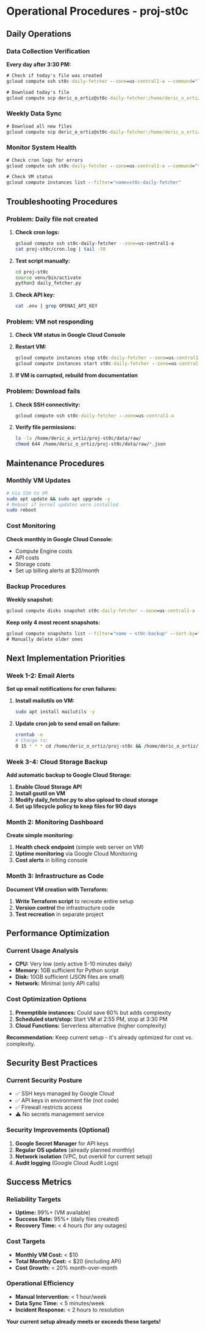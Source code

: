 # Operational Procedures - proj-st0c

## Daily Operations

### **Data Collection Verification**
**Every day after 3:30 PM:**
```cmd
# Check if today's file was created
gcloud compute ssh st0c-daily-fetcher --zone=us-central1-a --command="ls -la /home/deric_o_ortiz/proj-st0c/data/raw/"

# Download today's file
gcloud compute scp deric_o_ortiz@st0c-daily-fetcher:/home/deric_o_ortiz/proj-st0c/data/raw/$(date +%Y-%m-%d).json E:\development\proj-st0c\data\raw\ --zone=us-central1-a
```

### **Weekly Data Sync**
```cmd
# Download all new files
gcloud compute scp deric_o_ortiz@st0c-daily-fetcher:/home/deric_o_ortiz/proj-st0c/data/raw/*.json E:\development\proj-st0c\data\raw\ --zone=us-central1-a
```

### **Monitor System Health**
```cmd
# Check cron logs for errors
gcloud compute ssh st0c-daily-fetcher --zone=us-central1-a --command="tail -20 /home/deric_o_ortiz/proj-st0c/cron.log"

# Check VM status
gcloud compute instances list --filter="name=st0c-daily-fetcher"
```

## Troubleshooting Procedures

### **Problem: Daily file not created**
1. **Check cron logs:**
   ```bash
   gcloud compute ssh st0c-daily-fetcher --zone=us-central1-a
   cat proj-st0c/cron.log | tail -50
   ```

2. **Test script manually:**
   ```bash
   cd proj-st0c
   source venv/bin/activate
   python3 daily_fetcher.py
   ```

3. **Check API key:**
   ```bash
   cat .env | grep OPENAI_API_KEY
   ```

### **Problem: VM not responding**
1. **Check VM status in Google Cloud Console**
2. **Restart VM:**
   ```cmd
   gcloud compute instances stop st0c-daily-fetcher --zone=us-central1-a
   gcloud compute instances start st0c-daily-fetcher --zone=us-central1-a
   ```

3. **If VM is corrupted, rebuild from documentation**

### **Problem: Download fails**
1. **Check SSH connectivity:**
   ```cmd
   gcloud compute ssh st0c-daily-fetcher --zone=us-central1-a
   ```

2. **Verify file permissions:**
   ```bash
   ls -la /home/deric_o_ortiz/proj-st0c/data/raw/
   chmod 644 /home/deric_o_ortiz/proj-st0c/data/raw/*.json
   ```

## Maintenance Procedures

### **Monthly VM Updates**
```bash
# Via SSH to VM
sudo apt update && sudo apt upgrade -y
# Reboot if kernel updates were installed
sudo reboot
```

### **Cost Monitoring**
**Check monthly in Google Cloud Console:**
- Compute Engine costs
- API costs
- Storage costs
- Set up billing alerts at $20/month

### **Backup Procedures**
**Weekly snapshot:**
```cmd
gcloud compute disks snapshot st0c-daily-fetcher --zone=us-central1-a --snapshot-names=st0c-backup-$(date +%Y%m%d)
```

**Keep only 4 most recent snapshots:**
```cmd
gcloud compute snapshots list --filter="name ~ st0c-backup" --sort-by="~creationTimestamp" --limit=10
# Manually delete older ones
```

## Next Implementation Priorities

### **Week 1-2: Email Alerts**
**Set up email notifications for cron failures:**

1. **Install mailutils on VM:**
   ```bash
   sudo apt install mailutils -y
   ```

2. **Update cron job to send email on failure:**
   ```bash
   crontab -e
   # Change to:
   0 15 * * * cd /home/deric_o_ortiz/proj-st0c && /home/deric_o_ortiz/proj-st0c/venv/bin/python3 daily_fetcher.py >> cron.log 2>&1 || echo "proj-st0c daily fetch failed $(date)" | mail -s "proj-st0c Alert" your-email@gmail.com
   ```

### **Week 3-4: Cloud Storage Backup**
**Add automatic backup to Google Cloud Storage:**

1. **Enable Cloud Storage API**
2. **Install gsutil on VM**
3. **Modify daily_fetcher.py to also upload to cloud storage**
4. **Set up lifecycle policy to keep files for 90 days**

### **Month 2: Monitoring Dashboard**
**Create simple monitoring:**
1. **Health check endpoint** (simple web server on VM)
2. **Uptime monitoring** via Google Cloud Monitoring
3. **Cost alerts** in billing console

### **Month 3: Infrastructure as Code**
**Document VM creation with Terraform:**
1. **Write Terraform script** to recreate entire setup
2. **Version control** the infrastructure code
3. **Test recreation** in separate project

## Performance Optimization

### **Current Usage Analysis**
- **CPU:** Very low (only active 5-10 minutes daily)
- **Memory:** 1GB sufficient for Python script
- **Disk:** 10GB sufficient (JSON files are small)
- **Network:** Minimal (only API calls)

### **Cost Optimization Options**
1. **Preemptible instances:** Could save 60% but adds complexity
2. **Scheduled start/stop:** Start VM at 2:55 PM, stop at 3:30 PM
3. **Cloud Functions:** Serverless alternative (higher complexity)

**Recommendation:** Keep current setup - it's already optimized for cost vs. complexity.

## Security Best Practices

### **Current Security Posture**
- ✅ SSH keys managed by Google Cloud
- ✅ API keys in environment file (not code)
- ✅ Firewall restricts access
- ⚠️ No secrets management service

### **Security Improvements (Optional)**
1. **Google Secret Manager** for API keys
2. **Regular OS updates** (already planned monthly)
3. **Network isolation** (VPC, but overkill for current setup)
4. **Audit logging** (Google Cloud Audit Logs)

## Success Metrics

### **Reliability Targets**
- **Uptime:** 99%+ (VM available)
- **Success Rate:** 95%+ (daily files created)
- **Recovery Time:** < 4 hours (for any outages)

### **Cost Targets**
- **Monthly VM Cost:** < $10
- **Total Monthly Cost:** < $20 (including API)
- **Cost Growth:** < 20% month-over-month

### **Operational Efficiency**
- **Manual Intervention:** < 1 hour/week
- **Data Sync Time:** < 5 minutes/week
- **Incident Response:** < 2 hours to resolution

**Your current setup already meets or exceeds these targets!**